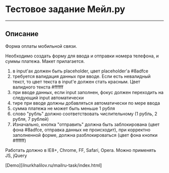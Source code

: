 # Тестовое задание Мейл.ру
---

## Описание



Форма оплаты мобильной связи.

Необходимо создать форму для ввода и отправки номера телефона, и суммы платежа. Макет прилагается.

1. в input'ах должен быть placeholder, цвет placeholder'а #8adfce 
2. требуется валидация данных при вводе. Если есть невалидный текст, то цвет текста в input'е должен стать красным. Цвет валидного текста #ffffff 
3. при вводе данных, если input заполнен, фокус должен переходить на следующий input автоматически 
4. тире при вводе должны добавляться автоматически по мере ввода 
5. сумма платежа не может быть меньше 1 рубля 
6. слово "рубль" должно соответствовать числительному (1 рубль, 2 рубля, 7 рублей)
7. Изначально, кнопка "отправить" должна быть заблокирована (цвет фона #8adfce, отправка данных не происходит), при корректно заполненной форме, должна разблокироваться (цвет фона кнопки #ffffff)

Работать должно в IE8+, Chrome, FF, Safari, Opera.
Можно применять JS, jQuery  

[Demo][ilnurkhalilov.ru/mailru-task/index.html]


